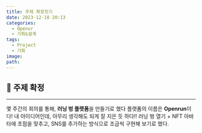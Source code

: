 ```yaml
---
title: 주제 확정짓기
date: 2023-12-18 20:13
categories:
  - Openur
  - 기획&설계
tags:
  - Project
  - 기획
image: 
path:
---
```

## 🌈 주제 확정
---

몇 주간의 회의를 통해, **러닝 벙 플랫폼**을 만들기로 했다 플랫폼의 이름은 **Openrun**이다! 내 아이디어인데, 아무리 생각해도 되게 잘 지은 듯 하다!! 러닝 벙 열기 + NFT 아바타에 초점을 맞추고, SNS를 추가하는 방식으로 조금씩 구현해 보기로 했다.
